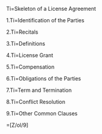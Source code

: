 Ti=Skeleton of a License Agreement

1.Ti=Identification of the Parties

2.Ti=Recitals

3.Ti=Definitions

4.Ti=License Grant
 
5.Ti=Compensation
 
6.Ti=Obligations of the Parties

7.Ti=Term and Termination
 
8.Ti=Conflict Resolution

9.Ti=Other Common Clauses

=[Z/ol/9]
